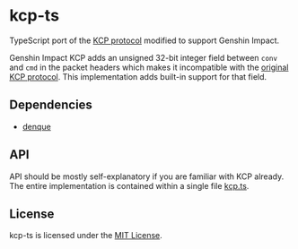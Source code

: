 # kcp-ts

TypeScript port of the [KCP protocol][2] modified to support Genshin Impact.

Genshin Impact KCP adds an unsigned 32-bit integer field between `conv` and `cmd` in the
packet headers which makes it incompatible with the [original KCP protocol][3].
This implementation adds built-in support for that field.

## Dependencies

- [denque][1]

## API

API should be mostly self-explanatory if you are familiar with KCP already.
The entire implementation is contained within a single file [kcp.ts](kcp.ts).

## License

kcp-ts is licensed under the [MIT License](LICENSE).

[1]: https://www.npmjs.com/package/denque
[2]: https://github.com/skywind3000/kcp
[3]: https://github.com/skywind3000/kcp/blob/master/protocol.txt
